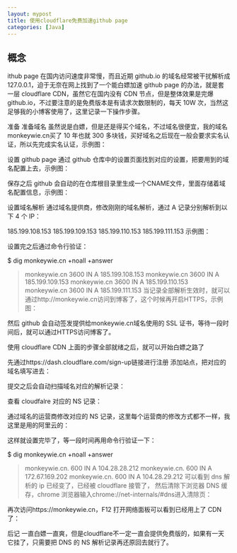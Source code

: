 ```yaml
---
layout: mypost
title: 使用cloudflare免费加速github page
categories: [Java]
---
```

## 概念

ithub page 在国内访问速度非常慢，而且近期 github.io 的域名经常被干扰解析成127.0.0.1，迫于无奈在网上找到了一个能白嫖加速 github page 的办法，就是套一层 cloudflare CDN，虽然它在国内没有 CDN 节点，但是整体效果是完爆 github.io，不过要注意的是免费版本是有请求次数限制的，每天 10W 次，当然这足够我的小博客使用了，这里记录一下操作步骤。

准备
准备域名
虽然说是白嫖，但是还是得买个域名，不过域名很便宜，我的域名monkeywie.cn买了 10 年也就 300 多块钱，买好域名之后现在一般会要求实名认证，所以先完成实名认证，示例图：


设置 github page
通过 github 仓库中的设置页面找到对应的设置，把要用到的域名配置上去，示例图：


保存之后 github 会自动的在仓库根目录里生成一个CNAME文件，里面存储着域名配置信息，示例图：


设置域名解析
通过域名提供商，修改刚刚的域名解析，通过 A 记录分别解析到以下 4 个 IP：

185.199.108.153
185.199.109.153
185.199.110.153
185.199.111.153
示例图：


设置完之后通过命令行验证：

$ dig monkeywie.cn +noall +answer
> monkeywie.cn     3600    IN A     185.199.108.153
> monkeywie.cn     3600    IN A     185.199.109.153
> monkeywie.cn     3600    IN A     185.199.110.153
> monkeywie.cn     3600    IN A     185.199.111.153
当记录全部解析生效时，就可以通过http://monkeywie.cn访问到博客了，这个时候再开启HTTPS，示例图：



然后 github 会自动签发提供给monkeywie.cn域名使用的 SSL 证书，等待一段时间后，就可以通过HTTPS访问博客了。

使用 cloudflare CDN
上面的步骤全部就绪之后，就可以开始白嫖之路了

先通过https://dash.cloudflare.com/sign-up链接进行注册
添加站点，把对应的域名填写进去：

提交之后会自动扫描域名对应的解析记录：

查看 cloudfalre 对应的 NS 记录：

通过域名的运营商修改对应的 NS 记录，这里每个运营商的修改方式都不一样，我这里是用的阿里云的：


这样就设置完毕了，等一段时间再用命令行验证一下：

$ dig monkeywie.cn +noall +answer
> monkeywie.cn.		600	IN	A	104.28.28.212
> monkeywie.cn.		600	IN	A	172.67.169.202
> monkeywie.cn.		600	IN	A	104.28.29.212
可以看到 dns 解析的 ip 已经变了，已经被 cloudflare 接管了，
然后清除下浏览器 DNS 缓存，chrome 浏览器输入chrome://net-internals/#dns进入清除页：


再次访问https://monkeywie.cn，F12 打开网络面板可以看到已经用上了 CDN 了：


后记
一直白嫖一直爽，但是cloudflare不一定一直会提供免费版的，如果有一天它挂了，只需要把 DNS 的 NS 解析记录再还原回去就行了。
